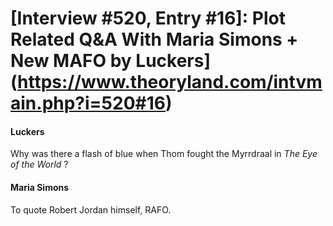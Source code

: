 # [Interview #520, Entry #16]: Plot Related Q&A With Maria Simons + New MAFO by Luckers](https://www.theoryland.com/intvmain.php?i=520#16)

#### Luckers

Why was there a flash of blue when Thom fought the Myrrdraal in
*The Eye of the World*
?

#### Maria Simons

To quote Robert Jordan himself, RAFO.

